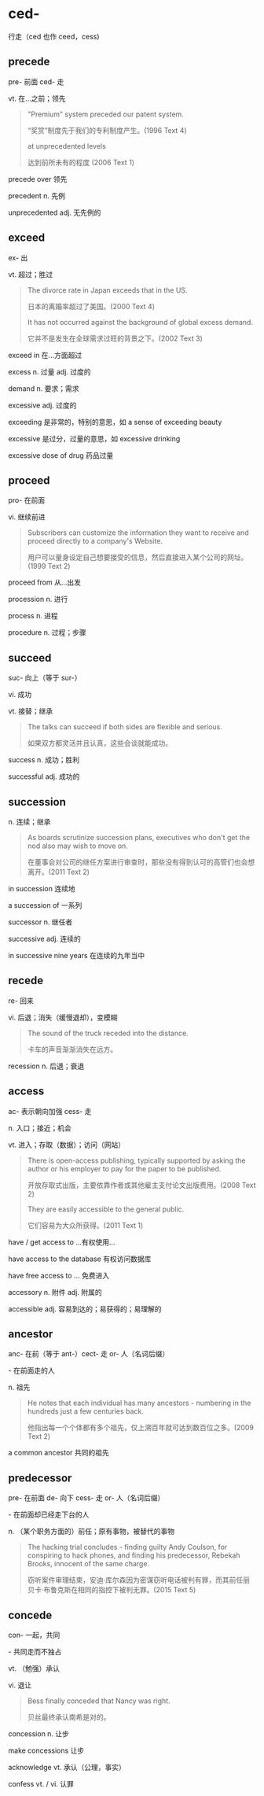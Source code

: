 # ced-

行走（ced 也作 ceed，cess)

## precede

pre- 前面 ced- 走

vt. 在...之前；领先

> "Premium" system preceded our patent system.
>
> “奖赏”制度先于我们的专利制度产生。(1996 Text 4)
>
> at unprecedented levels
>
> 达到前所未有的程度 (2006 Text 1)

precede over 领先

precedent n. 先例

unprecedented adj. 无先例的

## exceed

ex- 出

vt. 超过；胜过

> The divorce rate in Japan exceeds that in the US.
>
> 日本的离婚率超过了美国。(2000 Text 4)
>
> It has not occurred against the background of global excess demand.
>
> 它并不是发生在全球需求过旺的背景之下。(2002 Text 3)

exceed in 在...方面超过

excess n. 过量 adj. 过度的

demand n. 要求；需求

excessive adj. 过度的

exceeding 是非常的，特别的意思，如 a sense of exceeding beauty

excessive 是过分，过量的意思，如 excessive drinking

excessive dose of drug 药品过量

## proceed

pro- 在前面

vi. 继续前进

> Subscribers can customize the information they want to receive and proceed directly to a company's Website.
>
> 用户可以量身设定自己想要接受的信息，然后直接进入某个公司的网址。(1999 Text 2)

proceed from 从...出发

procession n. 进行

process n. 进程

procedure n. 过程；步骤

## succeed

suc- 向上（等于 sur-）

vi. 成功

vt. 接替；继承

> The talks can succeed if both sides are flexible and serious.
>
> 如果双方都灵活并且认真，这些会谈就能成功。

success n. 成功；胜利

successful adj. 成功的

## succession

n. 连续；继承

> As boards scrutinize succession plans, executives who don't get the nod also may wish to move on.
>
> 在董事会对公司的继任方案进行审查时，那些没有得到认可的高管们也会想离开。(2011 Text 2)

in succession 连续地

a succession of 一系列

successor n. 继任者

successive adj. 连续的

in successive nine years 在连续的九年当中

## recede

re- 回来

vi. 后退；消失（缓慢退却），变模糊

> The sound of the truck receded into the distance.
>
> 卡车的声音渐渐消失在远方。

recession n. 后退；衰退

## access

ac- 表示朝向加强 cess- 走

n. 入口；接近；机会

vt. 进入；存取（数据）；访问（网站）

> There is open-access publishing, typically supported by asking the author or his employer to pay for the paper to be published.
>
> 开放存取式出版，主要依靠作者或其他雇主支付论文出版费用。(2008 Text 2)
>
> They are easily accessible to the general public.
>
> 它们容易为大众所获得。(2011 Text 1)

have / get access to ...有权使用...

have access to the database 有权访问数据库

have free access to ... 免费进入

accessory n. 附件 adj. 附属的

accessible adj. 容易到达的；易获得的；易理解的

## ancestor

anc- 在前（等于 ant-）cect- 走 or- 人（名词后缀）

\- 在前面走的人

n. 祖先

> He notes that each individual has many ancestors - numbering in the hundreds just a few centuries back.
>
> 他指出每一个个体都有多个祖先，仅上溯百年就可达到数百位之多。(2009 Text 2)

a common ancestor 共同的祖先

## predecessor

pre- 在前面 de- 向下 cess- 走 or- 人（名词后缀）

\- 在前面却已经走下台的人

n. （某个职务方面的）前任；原有事物，被替代的事物

> The hacking trial concludes - finding guilty Andy Coulson, for conspiring to hack phones, and finding his predecessor, Rebekah Brooks, innocent of the same charge.
>
> 窃听案件审理结束，安迪·库尔森因为密谋窃听电话被判有罪，而其前任丽贝卡·布鲁克斯在相同的指控下被判无罪。(2015 Text 5)

## concede

con- 一起，共同

\- 共同走而不独占

vt. （勉强）承认

vi. 退让

> Bess finally conceded that Nancy was right.
>
> 贝丝最终承认南希是对的。

concession n. 让步

make concessions 让步

acknowledge vt. 承认（公理，事实）

confess vt. / vi. 认罪
